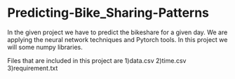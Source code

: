 # Predicting-Bike_Sharing-Patterns
In the given project we have to predict the bikeshare for a given day.
We are applying the neural network techniques and Pytorch tools.
In this project we will some numpy libraries.

Files that are included in this project are
1)data.csv
2)time.csv
3)requirement.txt
